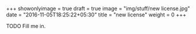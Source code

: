 +++
showonlyimage = true
draft = true
image = "img/stuff/new license.jpg"
date = "2016-11-05T18:25:22+05:30"
title = "new license"
weight = 0
+++

TODO Fill me in.

